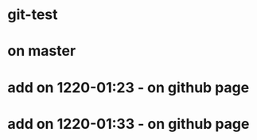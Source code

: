 # git-test

# on master 
# add on 1220-01:23 - on github page

# add on 1220-01:33  - on github page


